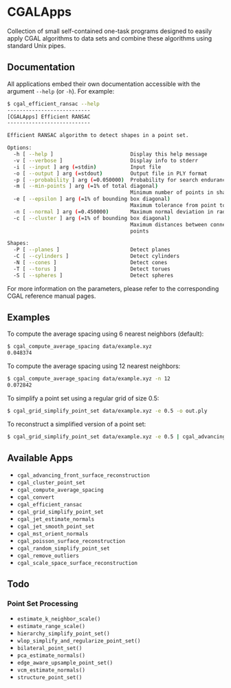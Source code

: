 # CGALApps

Collection of small self-contained one-task programs designed to
easily apply CGAL algorithms to data sets and combine these algorithms
using standard Unix pipes.

## Documentation

All applications embed their own documentation accessible with the
argument `--help` (or `-h`). For example:

```sh
$ cgal_efficient_ransac --help
---------------------------
[CGALApps] Efficient RANSAC
---------------------------

Efficient RANSAC algorithm to detect shapes in a point set.

Options:
  -h [ --help ]                         Display this help message
  -v [ --verbose ]                      Display info to stderr
  -i [ --input ] arg (=stdin)           Input file
  -o [ --output ] arg (=stdout)         Output file in PLY format
  -p [ --probability ] arg (=0.050000)  Probability for search endurance
  -m [ --min-points ] arg (=1% of total diagonal)
                                        Minimum number of points in shape
  -e [ --epsilon ] arg (=1% of bounding box diagonal)
                                        Maximum tolerance from point to shape
  -n [ --normal ] arg (=0.450000)       Maximum normal deviation in radiants
  -c [ --cluster ] arg (=1% of bounding box diagonal)
                                        Maximum distances between connected 
                                        points

Shapes:
  -P [ --planes ]                       Detect planes
  -C [ --cylinders ]                    Detect cylinders
  -N [ --cones ]                        Detect cones
  -T [ --torus ]                        Detect torues
  -S [ --spheres ]                      Detect spheres
```
For more information on the parameters, please refer to the
corresponding CGAL reference manual pages.

## Examples

To compute the average spacing using 6 nearest neighbors (default):

```sh
$ cgal_compute_average_spacing data/example.xyz
0.048374
```

To compute the average spacing using 12 nearest neighbors:

```sh
$ cgal_compute_average_spacing data/example.xyz -n 12
0.072842
```

To simplify a point set using a regular grid of size 0.5:

```sh
$ cgal_grid_simplify_point_set data/example.xyz -e 0.5 -o out.ply
```

To reconstruct a simplified version of a point set:

```sh
$ cgal_grid_simplify_point_set data/example.xyz -e 0.5 | cgal_advancing_front_surface_reconstruction -o reco.off
```

## Available Apps

* `cgal_advancing_front_surface_reconstruction`
* `cgal_cluster_point_set`
* `cgal_compute_average_spacing`
* `cgal_convert`
* `cgal_efficient_ransac`
* `cgal_grid_simplify_point_set`
* `cgal_jet_estimate_normals`
* `cgal_jet_smooth_point_set`
* `cgal_mst_orient_normals`
* `cgal_poisson_surface_reconstruction`
* `cgal_random_simplify_point_set`
* `cgal_remove_outliers`
* `cgal_scale_space_surface_reconstruction`

## Todo

### Point Set Processing

* `estimate_k_neighbor_scale()`
* `estimate_range_scale()`
* `hierarchy_simplify_point_set()`
* `wlop_simplify_and_regularize_point_set()`
* `bilateral_point_set()`
* `pca_estimate_normals()`
* `edge_aware_upsample_point_set()`
* `vcm_estimate_normals()`
* `structure_point_set()`
